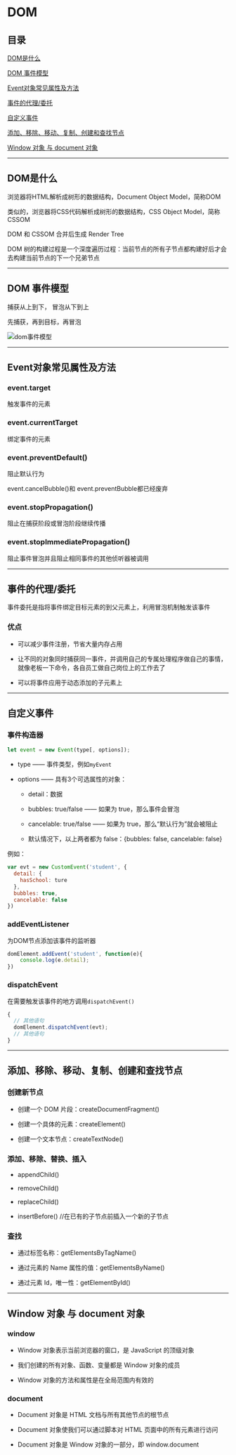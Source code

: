 # DOM

## 目录

[DOM是什么](#jump1)

[DOM 事件模型](#jump2)

[Event对象常见属性及方法](#jump3)

[事件的代理/委托](#jump4)

[自定义事件](#jump5)

[添加、移除、移动、复制、创建和查找节点](#jump6)

[Window 对象 与 document 对象](#jump7)

---

<span id="jump1"></span>

## DOM是什么

浏览器将HTML解析成树形的数据结构，Document Object Model，简称DOM

类似的，浏览器将CSS代码解析成树形的数据结构，CSS Object Model，简称CSSOM

DOM 和 CSSOM 合并后生成 Render Tree

DOM 树的构建过程是一个深度遍历过程：当前节点的所有子节点都构建好后才会去构建当前节点的下一个兄弟节点

---

<span id="jump2"></span>

## DOM 事件模型

捕获从上到下， 冒泡从下到上

先捕获，再到目标，再冒泡

![dom事件模型](dom事件模型)

---

<span id="jump3"></span>

## Event对象常见属性及方法

### event.target

触发事件的元素

### event.currentTarget

绑定事件的元素

### event.preventDefault()

阻止默认行为

event.cancelBubble()和 event.preventBubble都已经废弃

### event.stopPropagation()

阻止在捕获阶段或冒泡阶段继续传播

### event.stopImmediatePropagation()

阻止事件冒泡并且阻止相同事件的其他侦听器被调用

---

<span id="jump4"></span>

## 事件的代理/委托

事件委托是指将事件绑定目标元素的到父元素上，利用冒泡机制触发该事件

### 优点

- 可以减少事件注册，节省大量内存占用

- 让不同的对象同时捕获同一事件，并调用自己的专属处理程序做自己的事情，就像老板一下命令，各自员工做自己岗位上的工作去了

- 可以将事件应用于动态添加的子元素上

---

<span id="jump5"></span>

## 自定义事件

### 事件构造器

```javascript
let event = new Event(type[, options]);
```

- type —— 事件类型，例如```myEvent```

- options —— 具有3个可选属性的对象：

	- detail：数据

	- bubbles: true/false —— 如果为 true，那么事件会冒泡

	- cancelable: true/false —— 如果为 true，那么“默认行为”就会被阻止

	- 默认情况下，以上两者都为 false：{bubbles: false, cancelable: false}

例如：

```javascript
var evt = new CustomEvent('student', {
  detail: {
    hasSchool: ture
  },
  bubbles: true,
  cancelable: false
})
```

### addEventListener

为DOM节点添加该事件的监听器

```javascript
domElement.addEvent('student', function(e){
    console.log(e.detail);
})
```

### dispatchEvent

在需要触发该事件的地方调用```dispatchEvent()```

```javascript
{
  // 其他语句
  domElement.dispatchEvent(evt);
  // 其他语句
}
```

---

<span id="jump6"></span>

## 添加、移除、移动、复制、创建和查找节点

### 创建新节点

- 创建一个 DOM 片段：createDocumentFragment()

- 创建一个具体的元素：createElement()

- 创建一个文本节点：createTextNode()

### 添加、移除、替换、插入

- appendChild()

- removeChild()

- replaceChild()

- insertBefore() //在已有的子节点前插入一个新的子节点

### 查找

- 通过标签名称：getElementsByTagName() 

- 通过元素的 Name 属性的值：getElementsByName()

- 通过元素 Id，唯一性：getElementById()

 ---

<span id="jump7"></span>

## Window 对象 与 document 对象

### window

- Window 对象表示当前浏览器的窗口，是 JavaScript 的顶级对象

- 我们创建的所有对象、函数、变量都是 Window 对象的成员

- Window 对象的方法和属性是在全局范围内有效的

### document

- Document 对象是 HTML 文档与所有其他节点的根节点

- Document 对象使我们可以通过脚本对 HTML 页面中的所有元素进行访问

- Document 对象是 Window 对象的一部分，即 window.document
